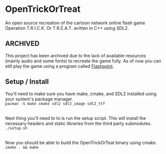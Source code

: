 # OpenTrickOrTreat
An open source recreation of the cartoon network online flash game Operation T.R.I.C.K. Or T.R.E.A.T. written in C++ using SDL2.

## ARCHIVED
This project has been archived due to the lack of available resources (mainly audio and some fonts) to recreate the game fully.
As of now you can still play the game using a program called [Flashpoint](https://bluemaxima.org/flashpoint).

## Setup / Install

You'll need to make sure you have make, cmake, and SDL2 installed using your system's package manager.<br/>
`pacman -S make cmake sdl2 sdl2_image sdl2_ttf`


<br/>Next thing you'll need to to is run the setup script. This will install the necessary headers and static libraries from the third party submodules.<br/>
`./setup.sh`

<br/>Now you should be able to build the OpenTrickOrTeat binary using cmake.<br/>
`cmake . && make`

